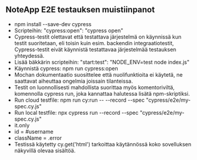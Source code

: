 ## NoteApp E2E testauksen muistiinpanot

- npm install --save-dev cypress
- Scripteihin: "cypress:open": "cypress open"
- Cypress-testit olettavat että testattava järjestelmä on käynnissä kun testit suoritetaan, eli toisin kuin esim. backendin integraatiotestit, Cypress-testit eivät käynnistä testattavaa järjestelmää testauksen yhteydessä.
- Lisää bäkkärin scripteihin: "start:test": "NODE_ENV=test node index.js"
- Käynnistä cypress: npm run cypress:open
- Mochan dokumentaatio suosittelee että nuolifunktioita ei käytetä, ne saattavat aiheuttaa ongelmia joissain tilanteissa.
- Testit on luonnollisesti mahdollista suorittaa myös komentoriviltä, komennolla cypress run, joka kannattaa halutessa lisätä npm-skriptiksi.
- Run cloud testfile: npm run cy:run -- --record --spec "cypress/e2e/my-spec.cy.js"
- Run local testfile: npx cypress run --record --spec "cypress/e2e/my-spec.cy.js"
- it.only
- id = #username
- className = .error
- Testissä käytetty cy.get('html') tarkoittaa käytännössä koko sovelluksen näkyvillä olevaa sisältöä.